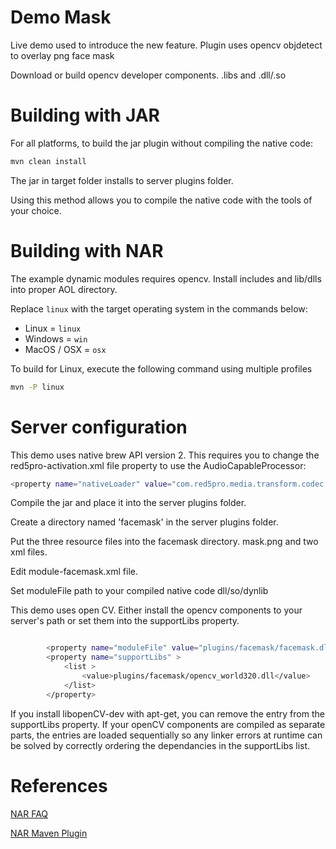 # Demo Mask
Live demo used to introduce the new feature. Plugin uses opencv objdetect to overlay png face mask


Download or build opencv developer components.  .libs and .dll/.so

# Building with JAR

For all platforms, to build the jar plugin without compiling the native code:
```sh
mvn clean install
```
The jar in target folder installs to server plugins folder.

Using this method allows you to compile the native code with the tools of your choice.


# Building with NAR
The example dynamic modules requires opencv.
Install includes and lib/dlls into proper AOL directory.

Replace `linux` with the target operating system in the commands below:
 * Linux = `linux`
 * Windows = `win`
 * MacOS / OSX = `osx`

To build for Linux, execute the following command using multiple profiles
```sh
mvn -P linux
```

# Server configuration
This demo uses native brew API version 2. This requires you to change the red5pro-activation.xml file property to use the AudioCapableProcessor:

```sh
<property name="nativeLoader" value="com.red5pro.media.transform.codec.AudioCapableProcessor" />
```

Compile the jar and place it into the server plugins folder.

Create a directory named 'facemask' in the server plugins folder.

Put the three resource files into the facemask directory. mask.png and two xml files.

Edit module-facemask.xml file. 

Set moduleFile path to your compiled native code dll/so/dynlib  

This demo uses open CV. Either install the opencv components to your server's path or set them into the supportLibs property.  

```sh

		<property name="moduleFile" value="plugins/facemask/facemask.dll"/>
		<property name="supportLibs" >
		    <list >
 				<value>plugins/facemask/opencv_world320.dll</value>
		    </list>
		</property>

```
If you install libopenCV-dev with apt-get, you can remove the entry from the supportLibs property. If your openCV components are compiled as separate parts, the entries are loaded sequentially so any linker errors at runtime can be solved by correctly ordering the dependancies in the supportLibs list. 
 

# References

[NAR FAQ](https://github.com/maven-nar/nar-maven-plugin/wiki/)

[NAR Maven Plugin](http://maven-nar.github.io/index.html)




